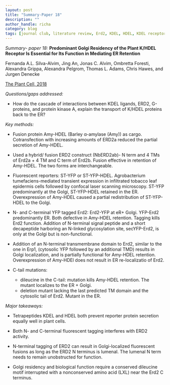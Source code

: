 ```yaml
---
layout: post
title: "Summary-Paper 18"
description: ""
author_handle: richa
category: blog
tags: [journal club, literature review, Erd2, KDEL, HDEL, KDEL receptor, Golgi apparatus, Arabidopsis, Nicotiana benthamiana, α-amylase, Erp1 ]
---
```

*Summary- paper 18:*
 **Predominant Golgi Residency of the Plant K/HDEL Receptor Is Essential for Its Function in Mediating ER Retention**

Fernanda A.L. Silva-Alvim, Jing An, Jonas C. Alvim, Ombretta Foresti, Alexandra Grippa, Alexandra Pelgrom, Thomas L. Adams, Chris Hawes, and Jurgen Denecke

[The Plant Cell, 2018](https://academic.oup.com/plcell/article/30/9/2174/6100230)


*Questions/gaps addressed:* 

- How do the cascade of interactions between KDEL ligands, ERD2, G-proteins, and protein kinase A, explain the transport of K/HDEL proteins back to the ER?


*Key methods:* 

-  Fusion protein Amy-HDEL (Barley α-amylase (Amy)) as cargo. Cotransfection with increasing amounts of ERD2a reduced the partial secretion of Amy-HDEL.

- Used a hybrid/ fusion ERD2 construct (NbERD2ab)- N term and 4 TMs of Erd2a + 4 TM and C term of Erd2b. Fusion effective in retention of Amy-HDEL. The two forms are interchangeable.

- Fluorescent reporters: ST-YFP or ST-YFP-HDEL. Agrobacterium tumefaciens-mediated transient expression in infiltrated tobacco leaf epidermis cells followed by confocal laser scanning microscopy. ST-YFP predominantly at the Golgi, ST-YFP-HDEL retained in the ER. Overexpression of Amy-HDEL caused a partial redistribution of ST-YFP-HDEL to the Golgi.

- N- and C-terminal YFP tagged Erd2: Erd2-YFP at eR+ Golgi. YFP-Erd2 predominantly ER.  Both defective in Amy-HDEL retention. Tagging kills Erd2 function. Addition of N-terminal signal peptide and a short decapeptide harboring an N-linked glycosylation site, secYFP-Erd2, is only at the Golgi but is non-functional.

- Addition of an N-terminal transmembrane domain to Erd2, similar to the one in Erp1, (cytosolic YFP followed by an additional TMD) results in Golgi localization, and is partially functional for Amy-HDEL retention. Overexpression of Amy-HDEl does not result in ER re-localizatio of Erd2.

- C-tail mutations: 
	- dileucine in the C-tail: mutation kills Amy-HDEL retention. The mutant localizes to the ER + Golgi.
	- deletion mutant lacking the last predicted TM domain and the cytosolic tail of Erd2. Mutant in the ER.
	

*Major takeaways:*

- Tetrapeptides KDEL and HDEL both prevent reporter protein secretion equally well in plant cells.

- Both N- and C-terminal fluorescent tagging interferes with ERD2 activity.

- N-terminal tagging of ERD2 can result in Golgi-localized fluorescent fusions as long as the ERD2 N terminus is lumenal. The lumenal N term needs to remain unobstructed for function. 

- Golgi residency and biological function require a conserved dileucine motif interrupted with a nonconserved amino acid (LXL) near the Erd2 C terminus. 

